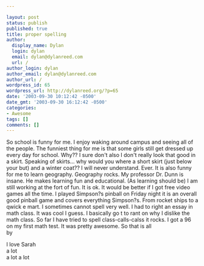 ```yaml
---

layout: post
status: publish
published: true
title: proper spelling
author:
  display_name: Dylan
  login: dylan
  email: dylan@dylanreed.com
  url: /
author_login: dylan
author_email: dylan@dylanreed.com
author_url: /
wordpress_id: 65
wordpress_url: http://dylanreed.org/?p=65
date: '2003-09-30 10:12:42 -0500'
date_gmt: '2003-09-30 16:12:42 -0500'
categories:
- Awesome
tags: []
comments: []
---
```


So school is funny for me. I enjoy waking around campus and seeing all of the people. The funniest thing for me is that some girls still get dressed up every day for school. Why?? I sure don't also I don't really look that good in a skirt. Speaking of skirts... why would you where a short skirt (just below your but) and a winter coat?? I will never understand. Ever. It is also funny for me to learn geography. Geography rocks. My professor Dr. Dunn is insane. He makes learning fun and educational. (As learning should be) I am still working at the fort of fun. It is ok. It would be better if I got free video games all the time. I played Simpson?s pinball on Friday night it is an overall good pinball game and covers everything Simpson?s. From rocket ships to a qwick e mart. I sometimes cannot spell very well. I had to right an essay in math class. It was cool I guess. I basically go t to rant on why I dislike the math class. So far I have tried to spell class-calls-calss it rocks. I got a 96 on my first math test. It was pretty awesome. So that is all  
by

I love Sarah  
a lot  
a lot a lot
